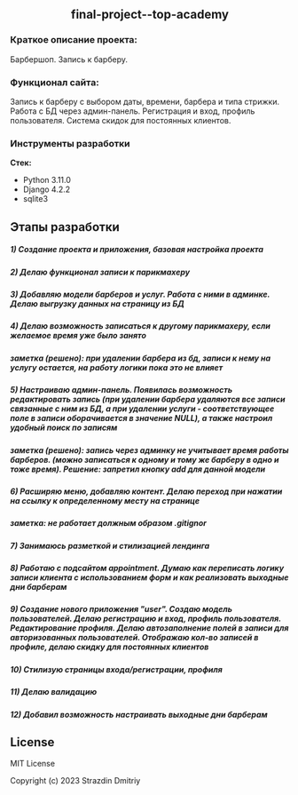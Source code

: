 <h2 align="center"> final-project--top-academy</h2>

### Краткое описание проекта:
Барбершоп. Запись к барберу.

### Функционал сайта:

Запись к барберу с выбором даты, времени, барбера и типа стрижки. Работа с БД через админ-панель. Регистрация и вход, профиль пользователя. Система скидок для постоянных клиентов.

### Инструменты разработки

**Стек:**
- Python 3.11.0
- Django 4.2.2
- sqlite3

## Этапы разработки

##### 1) Создание проекта и приложения, базовая настройка проекта

##### 2) Делаю функционал записи к парикмахеру

##### 3) Добавляю модели барберов и услуг. Работа с ними в админке. Делаю выгрузку данных на страницу из БД

##### 4) Делаю возможность записаться к другому парикмахеру, если желаемое время уже было занято

##### заметка (решено): при удалении барбера из бд, записи к нему на услугу остается, на работу логики пока это не влияет

##### 5) Настраиваю админ-панель. Появилась возможность редактировать запись (при удалении барбера удаляются все записи связанные с ним из БД, а при удалении услуги - соответствующее поле в записи оборачивается в значение NULL), а также настроил удобный поиск по записям

##### заметка (решено): запись через админку не учитывает время работы барберов. (можно записаться к одному и тому же барберу в одно и тоже время). Решение: запретил кнопку add для данной модели

##### 6) Расширяю меню, добавляю контент. Делаю переход при нажатии на ссылку к определенному месту на странице

##### заметка: не работает должным образом .gitignor

##### 7) Занимаюсь разметкой и стилизацией лендинга

##### 8) Работаю с подсайтом appointment. Думаю как переписать логику записи клиента с использованием форм и как реализовать выходные дни барберам

##### 9) Создание нового приложения "user". Создаю модель пользователей. Делаю регистрацию и вход, профиль пользователя. Редактирование профиля. Делаю автозаполнение полей в записи для авторизованных пользователей. Отображаю кол-во записей в профиле, делаю скидку для постоянных клиентов

##### 10) Стилизую страницы входа/регистрации, профиля

##### 11) Делаю валидацию

##### 12) Добавил возможность настраивать выходные дни барберам

## License

MIT License

Copyright (c) 2023 Strazdin Dmitriy